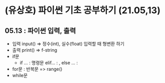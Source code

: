 # (유상호) 파이썬 기초 공부하기 (21.05,13)
## 05.13 : 파이썬 입력, 출력 
+ 입력 input() => 정수(int), 실수(float) 입력할 때 형변환 하기
+ 출력 print() => f-string
+ if문
  + if ... : 명령문 elif... : , else ... :  
+ for문 : 반복문 => range()
+ while문
